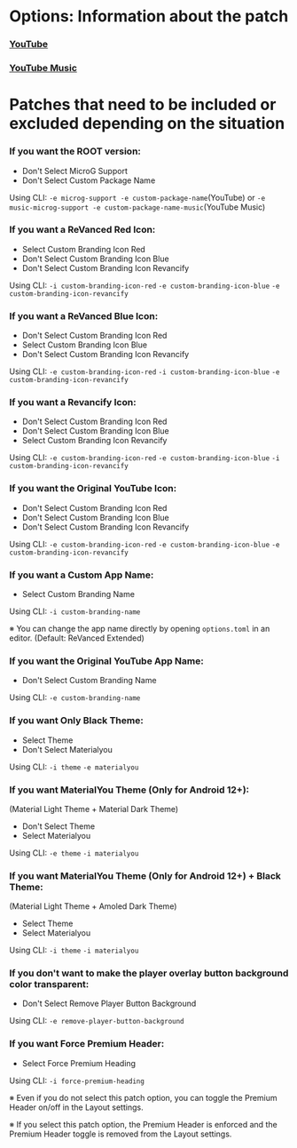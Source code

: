 Options: Information about the patch
==
### [YouTube](https://github.com/inotia00/revanced-patches/tree/revanced-extended#-comgoogleandroidyoutube)

### [YouTube Music](https://github.com/inotia00/revanced-patches/tree/revanced-extended#-comgoogleandroidappsyoutubemusic)

Patches that need to be included or excluded depending on the situation
==

### If you want the ROOT version:
- Don't Select MicroG Support
- Don't Select Custom Package Name

Using CLI: `-e microg-support -e custom-package-name`(YouTube) or `-e music-microg-support -e custom-package-name-music`(YouTube Music)

### If you want a ReVanced Red Icon:
- Select Custom Branding Icon Red
- Don't Select Custom Branding Icon Blue
- Don't Select Custom Branding Icon Revancify

Using CLI: `-i custom-branding-icon-red` `-e custom-branding-icon-blue` `-e custom-branding-icon-revancify`

### If you want a ReVanced Blue Icon:
- Don't Select Custom Branding Icon Red
- Select Custom Branding Icon Blue
- Don't Select Custom Branding Icon Revancify

Using CLI: `-e custom-branding-icon-red` `-i custom-branding-icon-blue` `-e custom-branding-icon-revancify`

### If you want a Revancify Icon:
- Don't Select Custom Branding Icon Red
- Don't Select Custom Branding Icon Blue
- Select Custom Branding Icon Revancify

Using CLI: `-e custom-branding-icon-red` `-e custom-branding-icon-blue` `-i custom-branding-icon-revancify`

### If you want the Original YouTube Icon:
- Don't Select Custom Branding Icon Red
- Don't Select Custom Branding Icon Blue
- Don't Select Custom Branding Icon Revancify

Using CLI: `-e custom-branding-icon-red` `-e custom-branding-icon-blue` `-e custom-branding-icon-revancify`

### If you want a Custom App Name:
- Select Custom Branding Name

Using CLI: `-i custom-branding-name`

※ You can change the app name directly by opening `options.toml` in an editor. (Default: ReVanced Extended)

### If you want the Original YouTube App Name:
- Don't Select Custom Branding Name

Using CLI: `-e custom-branding-name`

### If you want Only Black Theme:
- Select Theme
- Don't Select Materialyou

Using CLI: `-i theme` `-e materialyou`

### If you want MaterialYou Theme (Only for Android 12+):
(Material Light Theme + Material Dark Theme)
- Don't Select Theme
- Select Materialyou

Using CLI: `-e theme` `-i materialyou`

### If you want MaterialYou Theme (Only for Android 12+) + Black Theme:
(Material Light Theme + Amoled Dark Theme)
- Select Theme
- Select Materialyou

Using CLI: `-i theme` `-i materialyou`

### If you don't want to make the player overlay button background color transparent:
- Don't Select Remove Player Button Background

Using CLI: `-e remove-player-button-background`

### If you want Force Premium Header:
- Select Force Premium Heading

Using CLI: `-i force-premium-heading`

※ Even if you do not select this patch option, you can toggle the Premium Header on/off in the Layout settings.

※ If you select this patch option, the Premium Header is enforced and the Premium Header toggle is removed from the Layout settings.
